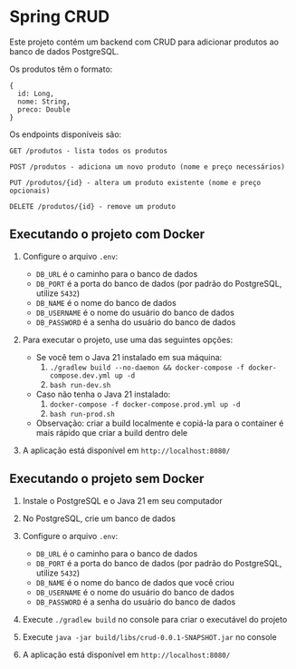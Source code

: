 # Spring CRUD

Este projeto contém um backend com CRUD para adicionar produtos ao banco de dados PostgreSQL.

Os produtos têm o formato:
```
{
  id: Long,
  nome: String,
  preco: Double
}
```

Os endpoints disponíveis são:
```
GET /produtos - lista todos os produtos

POST /produtos - adiciona um novo produto (nome e preço necessários)

PUT /produtos/{id} - altera um produto existente (nome e preço opcionais)

DELETE /produtos/{id} - remove um produto
```

## Executando o projeto com Docker

1. Configure o arquivo `.env`:
    * `DB_URL` é o caminho para o banco de dados
    * `DB_PORT` é a porta do banco de dados (por padrão do PostgreSQL, utilize `5432`)
    * `DB_NAME` é o nome do banco de dados
    * `DB_USERNAME` é o nome do usuário do banco de dados
    * `DB_PASSWORD` é a senha do usuário do banco de dados

2. Para executar o projeto, use uma das seguintes opções:
    * Se você tem o Java 21 instalado em sua máquina:
        1. `./gradlew build --no-daemon && docker-compose -f docker-compose.dev.yml up -d`
        2. `bash run-dev.sh`
    * Caso não tenha o Java 21 instalado:
        1. `docker-compose -f docker-compose.prod.yml up -d`
        2. `bash run-prod.sh`
    * Observação: criar a build localmente e copiá-la para o container é mais rápido que criar a build dentro dele

3. A aplicação está disponível em `http://localhost:8080/`

## Executando o projeto sem Docker

1. Instale o PostgreSQL e o Java 21 em seu computador

2. No PostgreSQL, crie um banco de dados

3. Configure o arquivo `.env`:
    * `DB_URL` é o caminho para o banco de dados
    * `DB_PORT` é a porta do banco de dados (por padrão do PostgreSQL, utilize `5432`)
    * `DB_NAME` é o nome do banco de dados que você criou
    * `DB_USERNAME` é o nome do usuário do banco de dados
    * `DB_PASSWORD` é a senha do usuário do banco de dados

4. Execute `./gradlew build` no console para criar o executável do projeto

5. Execute `java -jar build/libs/crud-0.0.1-SNAPSHOT.jar` no console

6. A aplicação está disponível em `http://localhost:8080/`